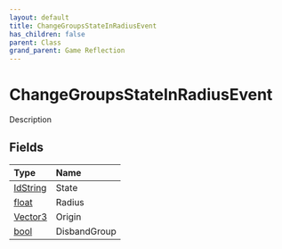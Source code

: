 ```yaml
---
layout: default
title: ChangeGroupsStateInRadiusEvent
has_children: false
parent: Class
grand_parent: Game Reflection
---
```

# ChangeGroupsStateInRadiusEvent
Description 

## Fields

| Type | Name |
|:----------|:--------------|
| [IdString](/riftbreaker-wiki/docs/game-reflection/components/id_string/) | State |
| [float](/riftbreaker-wiki/docs/game-reflection/components/float/) | Radius |
| [Vector3](/riftbreaker-wiki/docs/game-reflection/classes/vector3/) | Origin |
| [bool](/riftbreaker-wiki/docs/game-reflection/components/bool/) | DisbandGroup |

